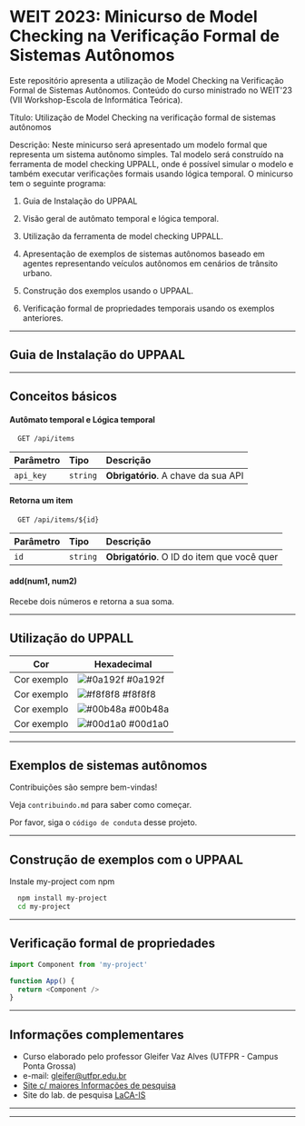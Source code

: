 # WEIT 2023: Minicurso de Model Checking na Verificação Formal de Sistemas Autônomos

Este repositório apresenta a utilização de Model Checking na Verificação Formal de Sistemas Autônomos. Conteúdo do curso ministrado no WEIT'23 (VII Workshop-Escola de Informática Teórica).

Título: Utilização de Model Checking na verificação formal de sistemas autônomos

Descrição: Neste minicurso será apresentado um modelo formal que representa um sistema autônomo simples. Tal modelo será construído na ferramenta de model checking UPPALL, onde é possível simular o modelo e também executar verificações formais usando lógica temporal. O minicurso tem o seguinte programa:

1. Guia de Instalação do UPPAAL

2. Visão geral de autômato temporal e lógica temporal.

3. Utilização da ferramenta de model checking UPPALL.

4. Apresentação de exemplos de sistemas autônomos baseado em agentes representando veículos autônomos em cenários de trânsito urbano.

5. Construção dos exemplos usando o UPPAAL.

6. Verificação formal de propriedades temporais usando os exemplos anteriores.

---------------------------------------------------------------------

## Guia de Instalação do UPPAAL



---------------------------------------------------------------------

## Conceitos básicos

#### Autômato temporal e Lógica temporal

```http
  GET /api/items
```

| Parâmetro   | Tipo       | Descrição                           |
| :---------- | :--------- | :---------------------------------- |
| `api_key` | `string` | **Obrigatório**. A chave da sua API |

#### Retorna um item

```http
  GET /api/items/${id}
```

| Parâmetro   | Tipo       | Descrição                                   |
| :---------- | :--------- | :------------------------------------------ |
| `id`      | `string` | **Obrigatório**. O ID do item que você quer |

#### add(num1, num2)

Recebe dois números e retorna a sua soma.


---------------------------------------------------------------------

## Utilização do UPPALL

| Cor               | Hexadecimal                                                |
| ----------------- | ---------------------------------------------------------------- |
| Cor exemplo       | ![#0a192f](https://via.placeholder.com/10/0a192f?text=+) #0a192f |
| Cor exemplo       | ![#f8f8f8](https://via.placeholder.com/10/f8f8f8?text=+) #f8f8f8 |
| Cor exemplo       | ![#00b48a](https://via.placeholder.com/10/00b48a?text=+) #00b48a |
| Cor exemplo       | ![#00d1a0](https://via.placeholder.com/10/00b48a?text=+) #00d1a0 |


---------------------------------------------------------------------

## Exemplos de sistemas autônomos

Contribuições são sempre bem-vindas!

Veja `contribuindo.md` para saber como começar.

Por favor, siga o `código de conduta` desse projeto.


---------------------------------------------------------------------

## Construção de exemplos com o UPPAAL

Instale my-project com npm

```bash
  npm install my-project
  cd my-project
```

---------------------------------------------------------------------
    
## Verificação formal de propriedades

```javascript
import Component from 'my-project'

function App() {
  return <Component />
}
```

---------------------------------------------------------------------

## Informações complementares

- Curso elaborado pelo professor Gleifer Vaz Alves (UTFPR - Campus Ponta Grossa)
- e-mail: gleifer@utfpr.edu.br
- [Site c/ maiores Informações de pesquisa](https://sites.google.com/view/gleifer)
- Site do lab. de pesquisa [LaCA-IS](https://laca-is.github.io/)

---------------------------------------------------------------------
---------------------------------------------------------------------
